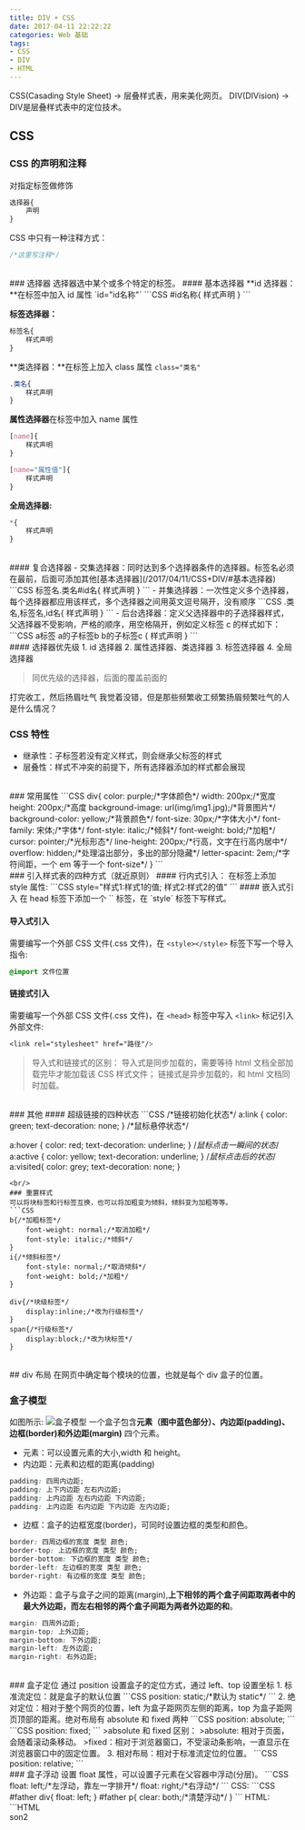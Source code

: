 ```yaml
---
title: DIV + CSS
date: 2017-04-11 22:22:22
categories: Web 基础
tags: 
- CSS
- DIV
- HTML
---
```


CSS(Casading Style Sheet) → 层叠样式表，用来美化网页。
DIV(DIVision) → DIV是层叠样式表中的定位技术。

<!--more-->

## CSS
### CSS 的声明和注释
对指定标签做修饰
```CSS
选择器{
	声明
}
```

CSS 中只有一种注释方式：
```CSS
/*这里写注释*/
```

<br/>
### 选择器
选择器选中某个或多个特定的标签。
#### 基本选择器
**id 选择器：**在标签中加入 id 属性 `id="id名称"`
```CSS
#id名称{
	样式声明
}
```

**标签选择器：**
```CSS
标签名{
	样式声明
}
```

**类选择器：**在标签上加入 class 属性 `class="类名"`
```CSS
.类名{
	样式声明
}
```

**属性选择器**在标签中加入 name 属性
```CSS
[name]{
	样式声明
}

[name="属性值"]{
	样式声明
}
```

**全局选择器:**
```CSS
*{
	样式声明
}
```

<br/>
#### 复合选择器
- 交集选择器：同时达到多个选择器条件的选择器。标签名必须在最前，后面可添加其他[基本选择器](/2017/04/11/CSS+DIV/#基本选择器)
```CSS
标签名.类名#id名{
	样式声明
}
```
- 并集选择器：一次性定义多个选择器，每个选择器都应用该样式，多个选择器之间用英文逗号隔开，没有顺序
```CSS
.类名,标签名,id名{
	样式声明
}
```
- 后台选择器：定义父选择器中的子选择器样式，父选择器不受影响，严格的顺序，用空格隔开，例如定义标签 c 的样式如下：
```CSS
a标签 a的子标签b b的子标签c {
	样式声明
}
```

<br/>
#### 选择器优先级
1. id 选择器
2. 属性选择器、类选择器
3. 标签选择器
4. 全局选择器

>同优先级的选择器，后面的覆盖前面的


 打完收工，然后扬眉吐气 我觉着没错，但是那些频繁收工频繁扬眉频繁吐气的人是什么情况？
<br/>
### CSS 特性
- 继承性：子标签若没有定义样式，则会继承父标签的样式
- 层叠性：样式不冲突的前提下，所有选择器添加的样式都会展现

<br/>
### 常用属性
```CSS
div{
	color: purple;/*字体颜色*/
	width: 200px;/*宽度
	height: 200px;/*高度
	background-image: url(img/img1.jpg);/*背景图片*/
	background-color: yellow;/*背景颜色*/
	font-size: 30px;/*字体大小*/
	font-family: 宋体;/*字体*/
	font-style: italic;/*倾斜*/
	font-weight: bold;/*加粗*/
	cursor: pointer;/*光标形态*/
	line-height: 200px;/*行高，文字在行高内居中*/
	overflow: hidden;/*处理溢出部分，多出的部分隐藏*/
	letter-spacint: 2em;/*字符间距，一个 em 等于一个 font-size*/
}
```

<br/>
### 引入样式表的四种方式（就近原则）
#### 行内式引入：
在标签上添加 style 属性:
```CSS
style="样式1:样式1的值; 样式2:样式2的值"
```
#### 嵌入式引入
在 head 标签下添加一个 `<style></style>` 标签，在 `style` 标签下写样式。

#### 导入式引入
需要编写一个外部 CSS 文件(.css 文件)，在 `<style></style>` 标签下写一个导入指令:
```CSS
@import 文件位置
``` 

#### 链接式引入
需要编写一个外部 CSS 文件(.css 文件)，在 `<head>` 标签中写入 `<link>` 标记引入外部文件:
```CSS
<link rel="stylesheet" href="路径"/>
```

>导入式和链接式的区别：
>导入式是同步加载的，需要等待 html 文档全部加载完毕才能加载该 CSS 样式文件；
>链接式是异步加载的，和 html 文档同时加载。

<br/>
### 其他
#### 超级链接的四种状态
```CSS
/*链接初始化状态*/
a:link {
	color: green;
	text-decoration: none;
}
/*鼠标悬停状态*/

a:hover {
	color: red;
	text-decoration: underline;
}
/*鼠标点击一瞬间的状态*/
a:active {
	color: yellow;
	text-decoration: underline;
}
/*鼠标点击后的状态*/
a:visited{
	color: grey;
	text-decoration: none;
}
```
<br/>
### 重置样式
可以将块标签和行标签互换，也可以将加粗变为倾斜，倾斜变为加粗等等。
```CSS
b{/*加粗标签*/
	font-weight: normal;/*取消加粗*/
	font-style: italic;/*倾斜*/
}
i{/*倾斜标签*/
	font-style: normal;/*取消倾斜*/
	font-weight: bold;/*加粗*/
}

div{/*块级标签*/
	display:inline;/*改为行级标签*/
}
span{/*行级标签*/
	display:block;/*改为块标签*/
}
```

<br/>
## div 布局
在网页中确定每个模块的位置，也就是每个 div 盒子的位置。

### 盒子模型
如图所示:
![盒子模型](http://wx4.sinaimg.cn/mw690/a6e9cb00ly1feiqdjhq12j205l05qwe9.jpg)
一个盒子包含**元素（图中蓝色部分）、内边距(padding)、边框(border)和外边距(margin)** 四个元素。
- 元素：可以设置元素的大小,width 和 height。
- 内边距：元素和边框的距离(padding)
```CSS
padding: 四周内边距;
padding: 上下内边距 左右内边距;
padding: 上内边距 左右内边距 下内边距;
padding: 上内边距 右内边距 下内边距 左内边距;
```
- 边框：盒子的边框宽度(border)，可同时设置边框的类型和颜色。
```CSS
border: 四周边框的宽度 类型 颜色;
border-top: 上边框的宽度 类型 颜色;
border-bottom: 下边框的宽度 类型 颜色;
border-left: 左边框的宽度 类型 颜色;
border-right: 有边框的宽度 类型 颜色;
```
- 外边距：盒子与盒子之间的距离(margin),**上下相邻的两个盒子间距取两者中的最大外边距，而左右相邻的两个盒子间距为两者外边距的和**。
```CSS
margin: 四周外边距;
margin-top: 上外边距;
margin-bottom: 下外边距;
margin-left: 左外边距;
margin-right: 右外边距;
```

<br/>
### 盒子定位
通过 position 设置盒子的定位方式，通过 left、top 设置坐标
1. 标准流定位：就是盒子的默认位置
```CSS
position: static;/*默认为 static*/
```
2. 绝对定位：相对于整个网页的位置，left 为盒子距网页左侧的距离，top 为盒子距网页顶部的距离。绝对布局有 absolute 和 fixed 两种
```CSS
position: absolute;
```
```CSS
position: fixed;
```
>absolute 和 fixed 区别：
>absolute: 相对于页面，会随着滚动条移动。
>fixed：相对于浏览器窗口，不受滚动条影响，一直显示在浏览器窗口中的固定位置。
3. 相对布局：相对于标准流定位的位置。
```CSS
position: relative;
```

<br/>
### 盒子浮动
设置 float 属性，可以设置子元素在父容器中浮动(分层)。
```CSS
float: left;/*左浮动，靠左一字排开*/
float: right;/*右浮动*/
```
CSS:
```CSS
#father div{
	float: left;
}
#father p{
	clear: both;/*清楚浮动*/
}
```
HTML:
```HTML
<div id="father">
	<div id="son1>son1</div>
	<div id="son2>son2</div>
	<div id="son3>son3</div>
	<p></p>
</div>
```